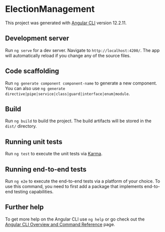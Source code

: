 # ElectionManagement

This project was generated with [Angular CLI](https://github.com/angular/angular-cli) version 12.2.11.

## Development server

Run `ng serve` for a dev server. Navigate to `http://localhost:4200/`. The app will automatically reload if you change any of the source files.

## Code scaffolding

Run `ng generate component component-name` to generate a new component. You can also use `ng generate directive|pipe|service|class|guard|interface|enum|module`.

## Build

Run `ng build` to build the project. The build artifacts will be stored in the `dist/` directory.

## Running unit tests

Run `ng test` to execute the unit tests via [Karma](https://karma-runner.github.io).

## Running end-to-end tests

Run `ng e2e` to execute the end-to-end tests via a platform of your choice. To use this command, you need to first add a package that implements end-to-end testing capabilities.

## Further help

To get more help on the Angular CLI use `ng help` or go check out the [Angular CLI Overview and Command Reference](https://angular.io/cli) page.

<!-- added packages  by sham j
    npm i ngx-spinner@11.0.1 
    npm i ng-connection-service
    npm i ngx-toastr
    npm i ngx-select-ex
    npm install @amcharts/amcharts4
    npm i ng-pick-datetime@5.2.6
    -->

<!-- Added By prasad
    npm i ng2-search-filter
 -->

 <!-- Added By Avinash
    npm install file-saver --save
    npm install @types/file-saver --save-dev
    npm i exceljs
 -->
